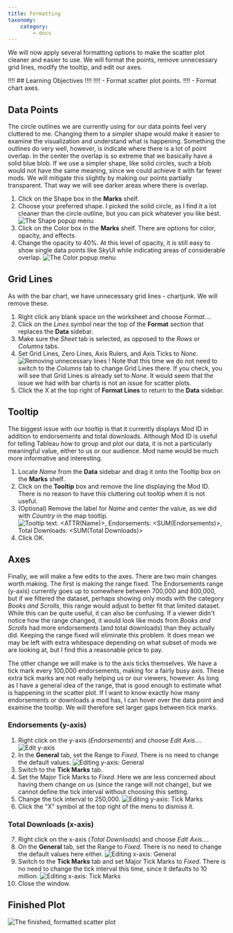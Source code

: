 ```yaml
---
title: Formatting
taxonomy:
    category:
        - docs
---
```


We will now apply several formatting options to make the scatter plot cleaner and easier to use. We will format the points, remove unnecessary grid lines, modify the tooltip, and edit our axes.

!!!! ## Learning Objectives
!!!! 
!!!! - Format scatter plot points.
!!!! - Format chart axes.

## Data Points

The circle outlines we are currently using for our data points feel very cluttered to me. Changing them to a simpler shape would make it easier to examine the visualization and understand what is happening. Something the outlines do very well, however, is indicate where there is a lot of point overlap. In the center the overlap is so extreme that we basically have a solid blue blob. If we use a simpler shape, like solid circles, such a blob would not have the same meaning, since we could achieve it with far fewer mods. We will mitigate this slightly by making our points partially transparent. That way we will see darker areas where there is overlap.

1. Click on the Shape box in the **Marks** shelf.
2. Choose your preferred shape. I picked the solid circle, as I find it a lot cleaner than the circle outline, but you can pick whatever you like best.
![The Shape popup menu](01.shape-circle.png?cropResize=300,500)
3. Click on the Color box in the **Marks** shelf. There are options for color, opacity, and effects.
4. Change the opacity to 40%. At this level of opacity, it is still easy to show single data points like SkyUI while indicating areas of considerable overlap.
![The Color popup menu](02.color-opacity.png?cropResize=300,800)

## Grid Lines

As with the bar chart, we have unnecessary grid lines - chartjunk. We will remove these.

1. Right click any blank space on the worksheet and choose _Format..._.
2. Click on the _Lines_ symbol near the top of the **Format** section that replaces the **Data** sidebar.
3. Make sure the _Sheet_ tab is selected, as opposed to the _Rows_ or _Columns_ tabs.
4. Set Grid Lines, Zero Lines, Axis Rulers, and Axis Ticks to _None_.
![Removing unnecessary lines](03.format-lines.png)
! Note that this time we do not need to switch to the _Columns_ tab to change Grid Lines there. If you check, you will see that Grid Lines is already set to _None_. It would seem that the issue we had with bar charts is not an issue for scatter plots.
5. Click the X at the top right of **Format Lines** to return to the **Data** sidebar.

## Tooltip

The biggest issue with our tooltip is that it currently displays Mod ID in addition to endorsements and total downloads. Although Mod ID is useful for telling Tableau how to group and plot our data, it is not a particularly meaningful value, either to us or our audience. Mod name would be much more informative and interesting.

1. Locate _Name_ from the **Data** sidebar and drag it onto the Tooltip box on the **Marks** shelf.
2. Click on the **Tooltip** box and remove the line displaying the Mod ID. There is no reason to have this cluttering out tooltip when it is not useful.
3. (Optional) Remove the label for _Name_ and center the value, as we did with _Country_ in the map tooltip.
![Tooltip text. <ATTR(Name)>, Endorsements: <SUM(Endorsements)>, Total Downloads: <SUM(Total Downloads)>](04.tooltip.png?cropResize=700,700)
4. Click OK.

## Axes

Finally, we will make a few edits to the axes. There are two main changes worth making. The first is making the range fixed. The Endorsements range (y-axis) currently goes up to somewhere between 700,000 and 800,000, but if we filtered the dataset, perhaps showing only mods with the category _Books and Scrolls_, this range would adjust to better fit that limited dataset. While this can be quite useful, it can also be confusing. If a viewer didn't notice how the range changed, it would look like mods from _Books and Scrolls_ had more endorsements (and total downloads) than they actually did. Keeping the range fixed will eliminate this problem. It does mean we may be left with extra whitespace depending on what subset of mods we are looking at, but I find this a reasonable price to pay.

The other change we will make is to the axis ticks themselves. We have a tick mark every 100,000 endorsements, making for a fairly busy axis. These extra tick marks are not really helping us or our viewers, however. As long as I have a general idea of the range, that is good enough to estimate what is happening in the scatter plot. If I want to know exactly how many endorsements or downloads a mod has, I can hover over the data point and examine the tooltip. We will therefore set larger gaps between tick marks.

### Endorsements (y-axis)

1. Right click on the y-axis (_Endorsements_) and choose _Edit Axis..._.
![Edit y-axis](05.edit-axis.png)
2. In the **General** tab, set the Range to _Fixed_. There is no need to change the default values.
![Editing y-axis: General](06.endorsements-range.png?cropResize=700,700)
3. Switch to the **Tick Marks** tab.
4. Set the Major Tick Marks to _Fixed_. Here we are less concerned about having them change on us (since the range will not change), but we cannot define the tick interval without choosing this setting.
5. Change the tick interval to 250,000.
![Editing y-axis: Tick Marks](07.endorsements-ticks.png?cropResize=700,700)
6. Click the "X" symbol at the top right of the menu to dismiss it.

### Total Downloads (x-axis)

7. Right click on the x-axis (_Total Downloads_) and choose _Edit Axis..._.
8. On the **General** tab, set the Range to _Fixed_. There is no need to change the default values here either.
![Editing x-axis: General](08.dls-range.png?cropResize=700,700)
9. Switch to the **Tick Marks** tab and set Major Tick Marks to _Fixed_. There is no need to change the tick interval this time, since it defaults to 10 million.
![Editing x-axis: Tick Marks](09.dls-ticks.png?cropResize=700,700)
10. Close the window.

## Finished Plot

![The finished, formatted scatter plot](10.finished-plot.png)
